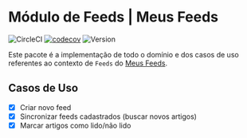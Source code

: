# Módulo de Feeds | Meus Feeds


![CircleCI](https://img.shields.io/circleci/build/github/brunoviana/meusfeeds-feeds/master)
[![codecov](https://codecov.io/gh/brunoviana/meusfeeds-feeds/branch/master/graph/badge.svg)](https://codecov.io/gh/brunoviana/meusfeeds-feeds)
![Version](https://img.shields.io/github/v/release/brunoviana/meusfeeds-feeds)

Este pacote é a implementação de todo o domínio e dos casos de uso referentes ao contexto de `Feeds` do [Meus Feeds](https://github.com/brunoviana/meusfeeds-laravel).

## Casos de Uso

* [x] Criar novo feed
* [x] Sincronizar feeds cadastrados (buscar novos artigos)
* [x] Marcar artigos como lido/não lido
